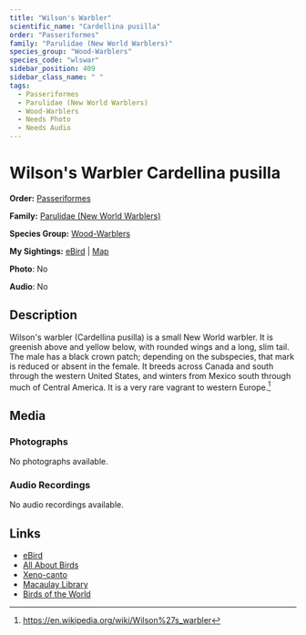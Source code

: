 ```yaml
---
title: "Wilson's Warbler"
scientific_name: "Cardellina pusilla"
order: "Passeriformes"
family: "Parulidae (New World Warblers)"
species_group: "Wood-Warblers"
species_code: "wlswar"
sidebar_position: 409
sidebar_class_name: " "
tags: 
  - Passeriformes
  - Parulidae (New World Warblers)
  - Wood-Warblers
  - Needs Photo
  - Needs Audio
---
```


# Wilson's Warbler <span className='sci_name'>Cardellina pusilla</span>

**Order:** [Passeriformes](/tags/passeriformes)

**Family:** [Parulidae (New World Warblers)](/tags/parulidae-new-world-warblers)

**Species Group:** [Wood-Warblers](/tags/wood-warblers)

**My Sightings:** [eBird](https://ebird.org/lifelist?r=world&time=life&spp=wlswar) | [Map](/map?species_code=wlswar)

**Photo**: No 

**Audio**: No

## Description
Wilson's warbler (Cardellina pusilla) is a small New World warbler. It is greenish above and yellow below, with rounded wings and a long, slim tail. The male has a black crown patch; depending on the subspecies, that mark is reduced or absent in the female. It breeds across Canada and south through the western United States, and winters from Mexico south through much of Central America. It is a very rare vagrant to western Europe.[^1]

[^1]: https://en.wikipedia.org/wiki/Wilson%27s_warbler

## Media
### Photographs
No photographs available.

### Audio Recordings
No audio recordings available.

## Links
* [eBird](https://ebird.org/species/wlswar) 
* [All About Birds](https://www.allaboutbirds.org/guide/wlswar) 
* [Xeno-canto](https://www.xeno-canto.org/species/cardellina-pusilla) 
* [Macaulay Library](https://search.macaulaylibrary.org/catalog?taxonCode=wlswar&sort=rating_rank_desc)
* [Birds of the World](https://birdsoftheworld.org/bow/species/wlswar)
